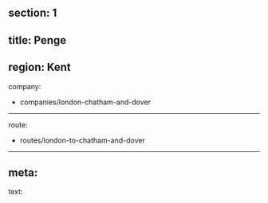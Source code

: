 section: 1
----
title: Penge
----
region: Kent
----
company:
- companies/london-chatham-and-dover
----
route:
- routes/london-to-chatham-and-dover
----
meta: 
----
text: 